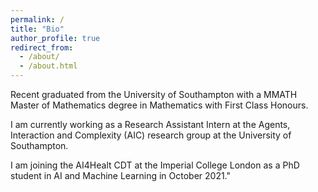 ```yaml
---
permalink: /
title: "Bio"
author_profile: true
redirect_from: 
  - /about/
  - /about.html
---
```


Recent graduated from the University of Southampton with a MMATH Master of Mathematics degree in Mathematics with First Class Honours. 

I am currently working as a Research Assistant Intern at the Agents, Interaction and Complexity (AIC) research group at the University of Southampton. 

I am joining the AI4Healt CDT at the Imperial College London as a PhD student in AI and Machine Learning in October 2021."

